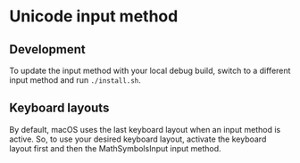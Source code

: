 # Unicode input method

## Development

To update the input method with your local debug build, switch to a different input method and run `./install.sh`.
## Keyboard layouts

By default, macOS uses the last keyboard layout when an input method is active.
So, to use your desired keyboard layout, activate the keyboard layout first and
then the MathSymbolsInput input method.
